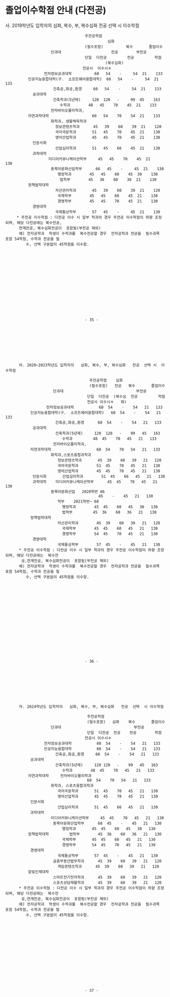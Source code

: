 # 졸업이수학점 안내 (다전공)

사. 2019학년도 입학자의   심화, 복수, 부, 복수심화   전공  선택  시 이수학점                      
                                                                                  
                                       주전공학점                                      
                                                 심화                               
                                       (필수포함)          복수       졸업이수              
                        단과대                      전공        부전공                    
                                       단일  다전공         전공         학점              
                                                (복수심화)                            
                                      전공시  이수시＊                                   
                     전자정보공과대학          60   54    -     54  21    133             
              인공지능융합대학(구.  소프트웨어융합대학)  60   54    -     54  21    133             
                         건축공,화공,환경     60   54    -     54  21    133             
                공과대학                                                              
                         건축학과(5년제)     120  120   -     99  45    163             
                            수학과        48   45    70    45  21    133             
                        전자바이오물리학과,                                                
              자연과학대학                   60   54    70    54  21    133             
                        화학과, 생활체육학과                                               
                          정보콘텐츠학과      45   39    60    39  21    120             
                          국어국문학과       51   45    70    45  21    130             
                          영어산업학과       45   45    70    45  21    130             
                인문사회                                                              
                          산업심리학과       51   45    66    45  21    130             
                과학대학                                                              
                       미디어커뮤니케이션학부     45   45    70    45  21    130             
                        동북아문화산업학부      66   45    -     45  21    130             
                           행정학과        45   45    60    45  30    130             
                            법학부        45   36    60    36  21    130             
              정책법학대학                                                              
                          자산관리학과       45   39    60    39  21    120             
                           국제학부        45   45    60    45  21    130             
                           경영학부        45   45    70    45  21    130             
                경영대학                                                              
                          국제통상학부       57   45    -     45  21    130             
         * 주전공 이수학점 : 다전공 이수 시 일부 학과의 경우 주전공 이수학점이 하향 조정되며, 해당 다전공에는 복수전공,        
          연계전공, 복수심화전공이  포함됨(부전공 제외)                                              
          예) 전자공학과  학생이 수학과를  복수전공할 경우  전자공학과 전공을  필수과목 포함 54학점, 수학과 전공을 필        
             수, 선택 구분없이 45학점을 이수함.                                                
                                                                                  
                                                                                  
                                                                                  
                                                                                  
                                                                                  
                                                                                  
                                                                                  
                                                                                  
                                                                                  
                                                                                  
                                                                                  
                                                                                  
                                                                                  
                                                                                  
                                                                                  
                                                                                  
                                       - 35 -                                     
                                                                                  
                                                                                  
                                                                                  
                                                                                  
                                                                                  
                                                                                  
                                                                                  
                                                                                  
                                                                                  
          아. 2020~2023학년도 입학자의   심화, 복수, 부, 복수심화   전공  선택 시  이수학점                 
                                                                                  
                                         주전공학점    심화                              
                                         (필수포함)   전공   복수       졸업이수              
                         단과대                                부전공                   
                                        단일  다전공  (복수심  전공         학점              
                                        전공시 이수시＊   화)                             
                      전자정보공과대학           60  54    -    54   21   133             
               인공지능융합대학(구.  소프트웨어융합대학)   60  54    -    54   21   133             
                          건축공,화공,환경      60  54    -    54   21   133             
                공과대학                                                              
                          건축학과(5년제)     120  120   -    99   45   163             
                             수학과         48  45    70   45   21   133             
                         전자바이오물리학과,                                               
               자연과학대학                    60  54    70   54   21   133             
                        화학과,스포츠융합과학과                                              
                           정보콘텐츠학과       45  39    60   39   21   120             
                           국어국문학과        51  45    70   45   21   130             
                           영어산업학과        45  45    70   45   21   130             
                인문사회       산업심리학과        51  45    66   45   21   130             
                과학대학    미디어커뮤니케이션학부      45  45    70   45   21   130             
                        동북아문화산업   2020학번 66                                       
                                             45    -    45   21   130             
                           학부    2021학번~ 60                                       
                             행정학과        45  45    60   45   30   130             
                             법학부         45  36    60   36   21   130             
               정책법학대학                                                             
                           자산관리학과        45  39    60   39   21   120             
                             국제학부        45  45    60   45   21   130             
                             경영학부        54  45    70   45   21   130             
                경영대학                                                              
                           국제통상학부        57  45    -    45   21   130             
          * 주전공 이수학점 : 다전공 이수 시 일부 학과의 경우 주전공 이수학점이 하향 조정되며, 해당 다전공에는  복수전        
           공,연계전공, 복수심화전공이  포함됨(부전공 제외)                                           
          예) 전자공학과  학생이 수학과를  복수전공할 경우  전자공학과 전공을  필수과목 포함 54학점, 수학과 전공을 필        
             수, 선택 구분없이 45학점을 이수함.                                                
                                                                                  
                                                                                  
                                                                                  
                                                                                  
                                                                                  
                                                                                  
                                                                                  
                                                                                  
                                                                                  
                                                                                  
                                                                                  
                                                                                  
                                                                                  
                                                                                  
                                                                                  
                                                                                  
                                                                                  
                                                                                  
                                       - 36 -                                     
                                                                                  
                                                                                  
                                                                                  
                                                                                  
                                                                                  
                                                                                  
                                                                                  
                                                                                  
                                                                                  
          자. 2024학년도 입학자의   심화, 복수, 부, 복수심화   전공  선택  시 이수학점                      
                                                                                  
                                        주전공학점                                     
                                        (필수포함)   심화    복수       졸업이수              
                        단과대                                부전공                    
                                        단일  다전공  전공    전공        학점               
                                       전공시 이수시＊                                   
                     전자정보공과대학           60  54    -    54   21   133              
                     인공지능융합대학           60  54    -    54   21   133              
                          건축공,화공,환경     60  54    -    54   21   133              
               공과대학                                                               
                          건축학과(5년제)     120 120   -    99   45   163              
                             수학과        48  45    70   45   21   133              
              자연과학대학     전자바이오물리학과                                                
                                        60  54    70   54   21   133              
                        화학과, 스포츠융합과학과                                             
                           국어국문학과       51  45    70   45   21   130              
                           영어산업학과       45  45    70   45   21   130              
               인문사회                                                               
                           산업심리학과       51  45    66   45   21   130              
               과학대학                                                               
                        미디어커뮤니케이션학부     45  45    70   45   21   130              
                         동북아문화산업학부      60  45    -    45   21   130              
                             행정학과       45  45    60   45   30   130              
              정책법학대학         법학부        45  36    60   36   21   130              
                             국제학부       45  45    60   45   21   130              
                             경영학부       54  45    70   45   21   130              
               경영대학                                                               
                           국제통상학부       57  45    -    45   21   130              
                         금융부동산법무학과      45  39    60   39   21   120              
                           게임콘텐츠학과      45  39    60   39   21   120              
              참빛인재대학                                                              
                         스마트전기전자학과      45  39    60   39   21   120              
                         스포츠상담재활학과      45  39    60   39   21   120              
          * 주전공 이수학점 : 다전공 이수 시 일부 학과의 경우 주전공 이수학점이 하향 조정되며, 해당 다전공에는  복수전        
           공,연계전공, 복수심화전공이  포함됨(부전공 제외)                                           
          예) 전자공학과  학생이 수학과를  복수전공할 경우  전자공학과 전공을  필수과목 포함 54학점, 수학과 전공을 필        
             수, 선택 구분없이 45학점을 이수함.                                                
                                                                                  
                                                                                  
                                                                                  
                                                                                  
                                                                                  
                                                                                  
                                                                                  
                                                                                  
                                                                                  
                                                                                  
                                                                                  
                                                                                  
                                                                                  
                                                                                  
                                                                                  
                                                                                  
                                       - 37 -


